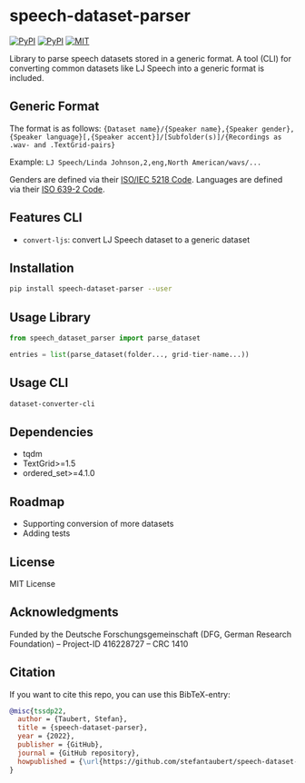 # speech-dataset-parser

[![PyPI](https://img.shields.io/pypi/v/speech-dataset-parser.svg)](https://pypi.python.org/pypi/speech-dataset-parser)
[![PyPI](https://img.shields.io/pypi/pyversions/speech-dataset-parser.svg)](https://pypi.python.org/pypi/speech-dataset-parser)
[![MIT](https://img.shields.io/github/license/stefantaubert/speech-dataset-parser.svg)](https://github.com/stefantaubert/speech-dataset-parser/blob/main/LICENSE)

Library to parse speech datasets stored in a generic format. A tool (CLI) for converting common datasets like LJ Speech into a generic format is included.

## Generic Format

The format is as follows: `{Dataset name}/{Speaker name},{Speaker gender},{Speaker language}[,{Speaker accent}]/[Subfolder(s)]/{Recordings as .wav- and .TextGrid-pairs}`

Example: `LJ Speech/Linda Johnson,2,eng,North American/wavs/...`

Genders are defined via their [ISO/IEC 5218 Code](https://en.wikipedia.org/wiki/ISO/IEC_5218).
Languages are defined via their [ISO 639-2 Code](https://www.loc.gov/standards/iso639-2/php/code_list.php).

## Features CLI

- `convert-ljs`: convert LJ Speech dataset to a generic dataset

## Installation

```sh
pip install speech-dataset-parser --user
```

## Usage Library

```py
from speech_dataset_parser import parse_dataset

entries = list(parse_dataset(folder..., grid-tier-name...))
```

## Usage CLI

```sh
dataset-converter-cli
```

## Dependencies

- tqdm
- TextGrid>=1.5
- ordered_set>=4.1.0

## Roadmap

- Supporting conversion of more datasets
- Adding tests

## License

MIT License

## Acknowledgments

Funded by the Deutsche Forschungsgemeinschaft (DFG, German Research Foundation) – Project-ID 416228727 – CRC 1410

## Citation

If you want to cite this repo, you can use this BibTeX-entry:

```bibtex
@misc{tssdp22,
  author = {Taubert, Stefan},
  title = {speech-dataset-parser},
  year = {2022},
  publisher = {GitHub},
  journal = {GitHub repository},
  howpublished = {\url{https://github.com/stefantaubert/speech-dataset-parser}}
}
```
